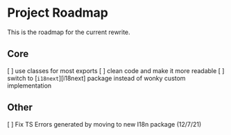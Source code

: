 # Project Roadmap

<!-- HOW TO USE: --
  --
  -- Add new items with the template: `[ ] item (date)`
  -- Check items off by editing `[ ]` to `[x]` and appending `, resolved on date` to the parentheses
  --
  -->

This is the roadmap for the current rewrite.

## Core

[ ] use classes for most exports
[ ] clean code and make it more readable
[ ] switch to [`i18next`][i18next] package instead of wonky custom implementation

## Other

[ ] Fix TS Errors generated by moving to new I18n package (12/7/21)
